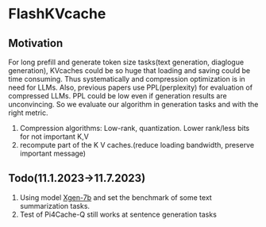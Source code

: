 # FlashKVcache
## Motivation
For long prefill and generate token size tasks(text generation, diaglogue generation), KVcaches could be so huge that loading and saving could be time consuming. Thus systematically and compression optimization is in need for LLMs. Also, previous papers use PPL(perplexity) for evaluation of compressed LLMs. PPL could be low even if generation results are unconvincing. So we evaluate our algorithm in generation tasks and with the right metric.
1. Compression algorithms: Low-rank, quantization.
Lower rank/less bits for not important K,V
2. recompute part of the K V caches.(reduce loading bandwidth, preserve important message)
## Todo(11.1.2023->11.7.2023)
1. Using model [Xgen-7b](https://arxiv.org/abs/2309.03450?ref=blog.salesforceairesearch.com) and set the benchmark of some text summarization tasks.
2. Test of Pi4Cache-Q still works at sentence generation tasks